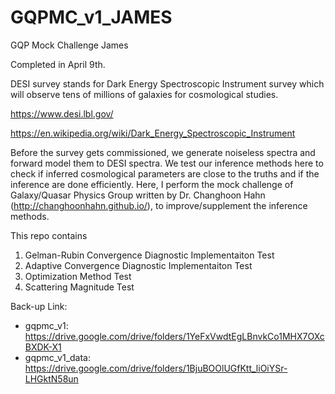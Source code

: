 # GQPMC_v1_JAMES
GQP Mock Challenge James

Completed in April 9th.

DESI survey stands for Dark Energy Spectroscopic Instrument survey which will observe tens of millions of galaxies
for cosmological studies. 

https://www.desi.lbl.gov/

https://en.wikipedia.org/wiki/Dark_Energy_Spectroscopic_Instrument

Before the survey gets commissioned, we generate noiseless spectra and forward model them to DESI spectra. We test our inference
methods here to check if inferred cosmological parameters are close to the truths and if the inference are done efficiently. Here, I perform the mock challenge of Galaxy/Quasar Physics Group written by Dr. Changhoon Hahn (http://changhoonhahn.github.io/),
to improve/supplement the inference methods.

This repo contains
1. Gelman-Rubin Convergence Diagnostic Implementaiton Test
2. Adaptive Convergence Diagnostic Implementaiton Test
3. Optimization Method Test
4. Scattering Magnitude Test

Back-up Link:
* gqpmc_v1: https://drive.google.com/drive/folders/1YeFxVwdtEgLBnvkCo1MHX7OXcBXDK-X1
* gqpmc_v1_data: https://drive.google.com/drive/folders/1BjuBOOlUGfKtt_liOiYSr-LHGktN58un
